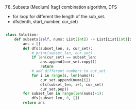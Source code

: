 78. Subsets (Medium)
[tag] combination algorithm, DFS

- for loop for different the length of the sub_set.
- dfs(lenth, start_number, cur_set)


```python

class Solution:
    def subsets(self, nums: List[int]) -> List[List[int]]:
        ans = []
        def dfs(subset_len, s, cur_set):
            # print(subset_len, cur_set)
            if len(cur_set) == subset_len:
                ans.append(cur_set.copy())
                return
            # add different numbers to cur_set
            for i in range(s, len(nums)):
                cur_set.append(nums[i])
                dfs(subset_len, i+1, cur_set)
                cur_set.pop()
        for subset_len in range(len(nums)+1):
            dfs(subset_len, 0, [])
        return ans
```

